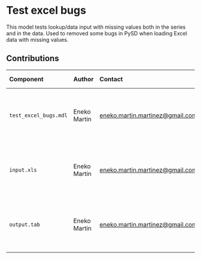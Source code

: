 Test excel bugs
===============

This model tests lookup/data input with missing values both in the series and in the data. Used to removed some bugs in PySD when loading Excel data with missing values.


Contributions
-------------

| Component                           | Author          | Contact                         | Date    | Software Version                                      |
|:----------------------------------- |:--------------- |:------------------------------- |:-------- |:---------------------------------------------------- |
| `test_excel_bugs.mdl`               | Eneko Martin    | eneko.martin.martinez@gmail.com | 01/25/20 | Vensim DSS for Windows 7.3.4 single precision (x32)  |
| `input.xls`                         | Eneko Martin    | eneko.martin.martinez@gmail.com | 01/25/20 | Vensim DSS for Windows 7.3.4 single precision (x32)  |
| `output.tab `                       | Eneko Martin    | eneko.martin.martinez@gmail.com | 01/25/20 | Vensim DSS for Windows 7.3.4 single precision (x32)  |
